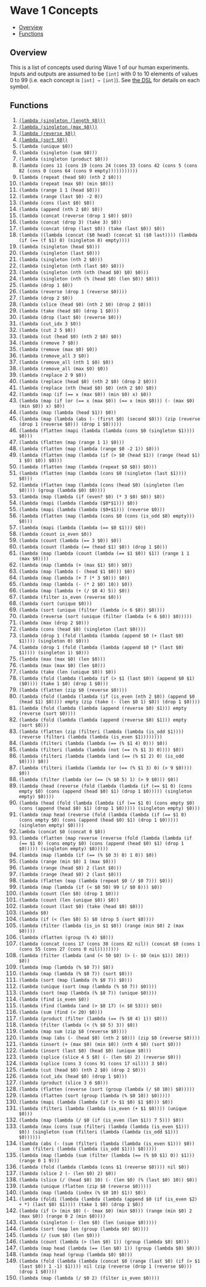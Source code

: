 # Wave 1 Concepts

- [Overview](#overview)
- [Functions](#functions)

## Overview

This is a list of concepts used during Wave 1 of our human experiments. Inputs and outputs are assumed to be `[int]` with 0 to 10 elements of values 0 to 99 (i.e. each concept is `[int] → [int]`). See [the DSL](./dsl.md) for details on each symbol.

## Functions

1. [`(lambda (singleton (length $0)))`](json/c001.json)
2. [`(lambda (singleton (max $0)))`](json/c002.json)
3. [`(lambda (reverse $0))`](json/c003.json)
4. [`(lambda (sort $0))`](json/c004.json)
5. `(lambda (unique $0))`
6. `(lambda (singleton (sum $0)))`
7. `(lambda (singleton (product $0)))`
8. `(lambda (cons 11 (cons 19 (cons 24 (cons 33 (cons 42 (cons 5 (cons 82 (cons 0 (cons 64 (cons 9 empty)))))))))))`
9. `(lambda (repeat (head $0) (nth 2 $0)))`
10. `(lambda (repeat (max $0) (min $0)))`
11. `(lambda (range 1 1 (head $0)))`
12. `(lambda (range (last $0) -2 0))`
13. `(lambda (cons (last $0) $0))`
14. `(lambda (append (nth 2 $0) $0))`
15. `(lambda (concat (reverse (drop 1 $0)) $0))`
16. `(lambda (concat (drop 3) (take 3) $0))`
17. `(lambda (concat (drop (last $0)) (take (last $0)) $0))`
18. `(lambda ((lambda (concat ($0 head) (concat $1 ($0 last)))) (lambda (if (== (f $1) 8) (singleton 8) empty))))`
19. `(lambda (singleton (head $0)))`
20. `(lambda (singleton (last $0)))`
21. `(lambda (singleton (nth 2 $0)))`
22. `(lambda (singleton (nth (last $0) $0)))`
23. `(lambda (singleton (nth (nth (head $0) $0) $0)))`
24. `(lambda (singleton (nth (% (head $0) (len $0)) $0)))`
25. `(lambda (drop 1 $0))`
26. `(lambda (reverse (drop 1 (reverse $0))))`
27. `(lambda (drop 2 $0))`
28. `(lambda (slice (head $0) (nth 2 $0) (drop 2 $0)))`
29. `(lambda (take (head $0) (drop 1 $0)))`
30. `(lambda (drop (last $0) (reverse $0)))`
31. `(lambda (cut_idx 3 $0))`
32. `(lambda (cut 2 5 $0))`
33. `(lambda (cut (head $0) (nth 2 $0) $0))`
34. `(lambda (remove 7 $0))`
35. `(lambda (remove (max $0) $0))`
36. `(lambda (remove_all 3 $0))`
37. `(lambda (remove_all (nth 1 $0) $0))`
38. `(lambda (remove_all (max $0) $0))`
39. `(lambda (replace 2 9 $0))`
40. `(lambda (replace (head $0) (nth 2 $0) (drop 2 $0)))`
41. `(lambda (replace (nth (head $0) $0) (nth 2 $0) $0))`
42. `(lambda (map (if (== x (max $0)) (min $0) x) $0))`
43. `(lambda (map (if (or (== x (max $0)) (== x (min $0))) (- (max $0) (min $0)) x) $0))`
44. `(lambda (map (lambda (head $1)) $0))`
45. `(lambda (map (lambda (abs (- (first $0) (second $0))) (zip (reverse (drop 1 (reverse $0))) (drop 1 $0)))))`
46. `(lambda (flatten (mapi (lambda (lambda (cons $0 (singleton $1)))) $0)))`
47. `(lambda (flatten (map (range 1 1) $0)))`
48. `(lambda (flatten (map (lambda (range $0 -2 1)) $0)))`
49. `(lambda (flatten (map (lambda (if (> $0 (head $1)) (range (head $1) 1 $0) $0)) $0)))`
50. `(lambda (flatten (map (lambda (repeat $0 $0)) $0)))`
51. `(lambda (flatten (map (lambda (cons $0 (singleton (last $1)))) $0)))`
52. `(lambda (flatten (map (lambda (cons (head $0) (singleton (len $0)))) (group (lambda $0) $0))))`
53. `(lambda (map (lambda (if (even? $0) (* 3 $0) $0)) $0))`
54. `(lambda (mapi (lambda (lambda ($0*$1))) $0))`
55. `(lambda (mapi (lambda (lambda ($0+$1))) (reverse $0)))`
56. `(lambda (flatten (map (lambda (cons $0 (cons (is_odd $0) empty))) $0)))`
57. `(lambda (mapi (lambda (lambda (== $0 $1))) $0))`
58. `(lambda (count is_even $0))`
59. `(lambda (count (lambda (== 3 $0)) $0))`
60. `(lambda (count (lambda (== (head $1) $0)) (drop 1 $0)))`
61. `(lambda (map (lambda (count (lambda (== $1 $0)) $1)) (range 1 1 (max $0))))`
62. `(lambda (map (lambda (+ (max $1) $0)) $0))`
63. `(lambda (map (lambda (- (head $1 $0))) $0))`
64. `(lambda (map (lambda (+ 7 (* 3 $0))) $0))`
65. `(lambda (map (lambda (- (* 2 $0) 10)) $0))`
66. `(lambda (map (lambda (+ (/ $0 4) 5)) $0))`
67. `(lambda (filter is_even (reverse $0)))`
68. `(lambda (sort (unique $0)))`
69. `(lambda (sort (unique (filter (lambda (< 6 $0)) $0))))`
70. `(lambda (reverse (sort (unique (filter (lambda (< 6 $0)) $0)))))`
71. `(lambda (max (drop 2 $0)))`
72. `(lambda (cons (head $0) (singleton (last $0))))`
73. `(lambda (drop 1 (fold (lambda (lambda (append $0 (+ (last $0) $1)))) (singleton 0) $0)))`
74. `(lambda (drop 1 (fold (lambda (lambda (append $0 (* (last $0) $1)))) (singleton 1) $0)))`
75. `(lambda (max (max $0) (len $0)))`
76. `(lambda (max (max $0) (len $0)))`
77. `(lambda (take (len (unique $0)) $0))`
78. `(lambda (fold (lambda (lambda (if (> $1 (last $0)) (append $0 $1) ($0)))) (take 1 $0) (drop 1 $0)))`
79. `(lambda (flatten (zip $0 (reverse $0))))`
80. `(lambda (fold (lambda (lambda (if (is_even (nth 2 $0)) (append $0 (head $1) $0)))) empty (zip (take (- (len $0 1) $0)) (drop 1 $0))))`
81. `(lambda (fold (lambda (lambda (append (reverse $0) $1))) empty (reverse (sort $0))))`
82. `(lambda (fold (lambda (lambda (append (reverse $0) $1))) empty (sort $0)))`
83. `(lambda (flatten (zip (filteri (lambda (lambda (is_odd $1)))) (reverse (filteri (lambda (lambda (is_even $1))))))))`
84. `(lambda (filteri (lambda (lambda (== (% $1 4) 0))) $0))`
85. `(lambda (filteri (lambda (lambda (not (== (% $1 3) 0)))) $0))`
86. `(lambda (filteri (lambda (lambda (and (== (% $1 2) 0) (is_odd $0)))) $0))`
87. `(lambda (filteri (lambda (lambda (or (== (% $1 3) 0) (> 9 $0)))) $0))`
88. `(lambda (filter (lambda (or (== (% $0 5) 1) (> 9 $0))) $0))`
89. `(lambda (head (reverse (fold (lambda (lambda (if (== $1 0) (cons empty $0) (cons (append (head $0) $1) (drop 1 $0))))) (singleton empty) $0))))`
90. `(lambda (head (fold (lambda (lambda (if (== $1 0) (cons empty $0) (cons (append (head $0) $1) (drop 1 $0))))) (singleton empty) $0)))`
91. `(lambda (map head (reverse (fold (lambda (lambda (if (== $1 0) (cons empty $0) (cons (append (head $0) $1) (drop 1 $0))))) (singleton empty) $0))))`
92. `lambda (concat $0 (concat 0 $0))`
93. `(lambda (flatten (map reverse (reverse (fold (lambda (lambda (if (== $1 0) (cons empty $0) (cons (append (head $0) $1) (drop 1 $0))))) (singleton empty) $0)))))`
94. `(lambda (map (lambda (if (== (% $0 3) 0) 1 0)) $0))`
95. `(lambda (range (min $0) 1 (max $0)))`
96. `(lambda (range (head $0) 2 (last $0)))`
97. `(lambda (range (head $0) 2 (last $0)))`
98. `(lambda (flatten (map (lambda (repeat $0 (/ $0 7))) $0)))`
99. `(lambda (map (lambda (if (< $0 50) 99 (/ $0 8))) $0))`
100. `(lambda (count (len $0) (drop 1 $0)))`
101. `(lambda (count (len (unique $0)) $0))`
102. `(lambda (count (last $0) (take (head $0) $0)))`
103. `(lambda $0)`
104. `(lambda (if (< (len $0) 5) $0 (drop 5 (sort $0))))`
105. `(lambda (filter (lambda (is_in $1 $0)) (range (min $0) 2 (max $0))))`
106. `(lambda (flatten (group (% 4) $0)))`
107. `(lambda (concat (cons 17 (cons 38 (cons 82 nil)) (concat $0 (cons 1 (cons 55 (cons 27 (cons 0 nil))))))))`
108. `(lambda (filter (lambda (and (< 50 $0) (> (- $0 (min $1)) 10))) $0))`
109. `(lambda (map (lambda (% $0 7)) $0))`
110. `(lambda (map (lambda (% $0 7)) (sort $0)))`
111. `(lambda (sort (map (lambda (% $0 7)) $0)))`
112. `(lambda (unique (sort (map (lambda (% $0 7)) $0))))`
113. `(lambda (sort (map (lambda (% $0 7)) (unique $0))))`
114. `(lambda (find is_even $0))`
115. `(lambda (find (lambda (and (> $0 17) (< $0 53))) $0))`
116. `(lambda (sum (find (< 20) $0)))`
117. `(lambda (product (filter (lambda (== (% $0 4) 1)) $0)))`
118. `(lambda (filter (lambda (< (% $0 5) 3)) $0))`
119. `(lambda (map sum (zip $0 (reverse $0))))`
120. `(lambda (map (abs (- (head $0) (nth 2 $0))) (zip $0 (reverse $0))))`
121. `(lambda (insert (+ (max $0) (min $0)) (nth 4 $0) (sort $0)))`
122. `(lambda (insert (last $0) (head $0) (unique $0)))`
123. `(lambda (splice (slice 4 5 $0) (- (len $0) 2) (reverse $0)))`
124. `(lambda (splice (cons 3 (cons 91 (cons 17 nil))) 3 $0))`
125. `(lambda (cut (head $0) (nth 2 $0) (drop 2 $0)))`
126. `(lambda (cut_idx (head $0) (drop 1 $0)))`
127. `(lambda (product (slice 3 6 $0)))`
128. `(lambda (flatten (reverse (sort (group (lambda (/ $0 10)) $0)))))`
129. `(lambda (flatten (sort (group (lambda (% $0 10)) $0)))))`
130. `(lambda (mapi (lambda (lambda (if (> $1 $0) $1 $0))) $0))`
131. `(lambda (filteri (lambda (lambda (is_even (+ $1 $0)))) (unique $0)))`
132. `(lambda (map (lambda (/ $0 (if (is_even (len $1)) 7 5))) $0))`
133. `(lambda (max (cons (sum (filteri (lambda (lambda (is_even $1))) $0)) (singleton (sum (filteri (lambda (lambda (is_odd $1))) $0))))))`
134. `(lambda (abs (- (sum (filteri (lambda (lambda (is_even $1))) $0)) (sum (filteri (lambda (lambda (is_odd $1))) $0)))))`
135. `(lambda (map (lambda (sum (filter (lambda (== (% $0 $1) 0)) $1))) (range 0 1 9)))`
136. `(lambda (fold (lambda (lambda (cons $1 (reverse $0)))) nil $0))`
137. `(lambda (slice 2 (- (len $0) 2) $0))`
138. `(lambda (slice (/ (head $0) 10) (- (len $0) (% (last $0) 10)) $0))`
139. `(lambda (unique (flatten (zip $0 (reverse $0)))))`
140. `(lambda (map (lambda (index (% $0 10) $1)) $0))`
141. `(lambda (foldi (lambda (lambda (lambda (append $0 (if (is_even $2) + *) (last $0) $1)))) (take 1 $0) (drop 1 $0))`
142. `(lambda (if (> (min $0) (- (max $0) (min $0))) (range (min $0) 2 (max $0)) (range 0 2 (min $0))))`
143. `(lambda (singleton (- (len $0) (len (unique $0)))))`
144. `(lambda (sort (map len (group (lambda $0) $0))))`
145. `(lambda (/ (sum $0) (len $0)))`
146. `(lambda (count (lambda (> (len $0) 1)) (group (lambda $0) $0)))`
147. `(lambda (map head (lambda (== (len $0) 1)) (group (lambda $0) $0)))`
148. `(lambda (map head (group (lambda $0) $0)))`
149. `(lambda (fold (lambda (lambda (concat $0 (range (last $0) (if (> $1 (last $0)) 1 -1) $1)))) nil (zip (reverse (drop 1 (reverse $0))) (drop 1 $0))))`
150. `(lambda (map (lambda (/ $0 2) (filter is_even $0))))`
